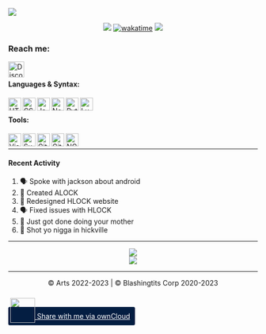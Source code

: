 ![](https://i.imgur.com/cSorsuu.png)

<div align=center>

![](https://komarev.com/ghpvc/?username=p-add&label=profile+views&color=fc2929) [![wakatime](https://wakatime.com/badge/user/786c0762-4e0c-45a2-9a98-513fee3fcabc.svg)](https://wakatime.com/@786c0762-4e0c-45a2-9a98-513fee3fcabc)
![](https://hit.yhype.me/github/profile?user_id=7025343)
  
</div>

[discord]: https://products.groupdocs.app/viewer/view?file=eafeed69-6df5-40fa-813f-bfe1dc704dc6/hey.txt



### Reach me:


[<img align="left" alt="Discord" width="32px" src="https://api.iconify.design/simple-icons:discord.svg?color=%23d11111&height=32" />][discord]


<br />

#### Languages & Syntax:
<img align="left" alt="HTML5" width="26px" src="https://api.iconify.design/simple-icons:html5.svg?color=%23d11111&height=26" />
<img align="left" alt="CSS3" width="26px" src="https://api.iconify.design/simple-icons:css3.svg?color=%23d11111&height=26" />
<img align="left" alt="JavaScript" width="26px" src="https://api.iconify.design/simple-icons:javascript.svg?color=%23d11111&height=26" />
<img align="left" alt="Node.js" width="26px" src="https://api.iconify.design/simple-icons:node-dot-js.svg?color=%23d11111&height=26" />
<img align="left" alt="Python" width="26px" src="https://api.iconify.design/simple-icons:python.svg?color=%23d11111&height=26" />

<img align="left" alt="Lua" width="26px" src="https://api.iconify.design/simple-icons:lua.svg?color=%23d11111&height=26" />

<br />

#### Tools:
<img align="left" alt="Visual Studio Code" width="26px" src="https://api.iconify.design/simple-icons:visualstudiocode.svg?color=%23d11111&height=26" />
<img align="left" alt="Sublime Text" width="26px" src="https://api.iconify.design/simple-icons:sublimetext.svg?color=%23d11111&height=26" />
<img align="left" alt="Git" width="26px" src="https://api.iconify.design/simple-icons:git.svg?color=%23d11111&height=26" />
<img align="left" alt="GitHub" width="26px" src="https://api.iconify.design/simple-icons:github.svg?color=%23d11111&height=26" />
<img align="left" alt="NGINX" width="26px" src="https://api.iconify.design/cib:nginx.svg?color=%23d11111&height=26" />

<br />

---

####  Recent Activity

<!--START_SECTION:activity-->
1. 🗣 Spoke with jackson about android
2. 💪 Created ALOCK
3. 📶 Redesigned HLOCK website
4. 🗣 Fixed issues with HLOCK
5. 🍆 Just got done doing your mother
6. 🔫 Shot yo nigga in hickville
<!--END_SECTION:activity-->

---

<div align="center">
  <img align="center" src="https://github-readme-stats.vercel.app/api?username=p-add&show_icons=true&count_private=true&hide_border=true&icon_color=fff&bg_color=852121&title_color=fff&text_color=fff" />
</div>
<div align="center">
  <a href="https://wakatime.com/@Arts">
    <img align="center" src="https://github-readme-stats.vercel.app/api/wakatime?username=Arts&layout=compact&custom_title=Weekly%20Development%20Breakdown&hide_border=true&icon_color=fff&bg_color=852121&title_color=fff&text_color=fff" />
  </a>
</div>

---

<div align="center">
© Arts 2022-2023 | © Blashingtits Corp 2020-2023
</div>

<a target="_blank" rel="noreferrer" href="https://owncloud.com/federation#root@nocomment.ddns.net"
	style="padding:10px;background-color:#041e42;color:#fff;border-radius:3px;padding-left:4px;">
	<img src="https://nocomment.ddns.net/core/img/logo-icon.svg"
		style="width:50px;position:relative;top:8px;">
	Share with me via ownCloud
</a>
